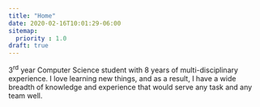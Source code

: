 ```yaml
---
title: "Home"
date: 2020-02-16T10:01:29-06:00
sitemap:
  priority : 1.0
draft: true
---
```


3<sup>rd</sup> year Computer Science student with 8 years of multi-disciplinary experience. I love
learning new things, and as a result, I have a wide breadth of knowledge and experience that would
serve any task and any team well.
